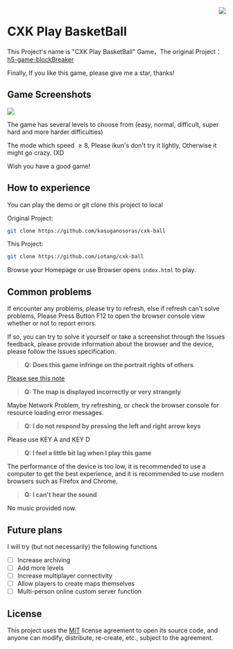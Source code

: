 <img src="https://i.imgur.com/aoB8Er1.png" align=right />

# CXK Play BasketBall

This Project's name is "CXK Play BasketBall" Game，The original Project：[h5-game-blockBreaker](https://github.com/yangyunhe369/h5-game-blockBreaker)

Finally, If you like this game, please give me a star, thanks!

## Game Screenshots

![](https://i.imgur.com/gVfLn4a.png)

The game has several levels to choose from (easy, normal, difficult, super hard and more harder difficulties)

The mode which speed $\geq 8$, Please ikun's don't try it lightly, Otherwise it might go crazy. (XD

Wish you have a good game!

## How to experience

You can play the demo or git clone this project to local

Original Project:

```bash
git clone https://github.com/kasuganosoras/cxk-ball
```

This Project:

```bash
git clone https://github.com/iotang/cxk-ball
```

Browse your Homepage or use Browser opens `index.html` to play.

## Common problems

If encounter any problems, please try to refresh, else if refresh can't solve problems, Please Press Button F12 to open the browser console view whether or not to report errors.

If so, you can try to solve it yourself or take a screenshot through the Issues feedback, please provide information about the browser and the device, please follow the Issues specification.

> __Q: Does this game infringe on the portrait rights of others__

[Please see this note](about.md)

> __Q: The map is displayed incorrectly or very strangely__

Maybe Network Problem, try refreshing, or check the browser console for resource loading error messages.

> __Q: I do not respond by pressing the left and right arrow keys__

Please use KEY A and KEY D

> __Q: I feel a little bit lag when I play this game__

The performance of the device is too low, it is recommended to use a computer to get the best experience, and it is recommended to use modern browsers such as Firefox and Chrome.

> __Q: I can't hear the sound__

No music provided now.

## Future plans

I will try (but not necessarily) the following functions

- [ ] Increase archiving
- [ ] Add more levels
- [ ] Increase multiplayer connectivity
- [ ] Allow players to create maps themselves
- [ ] Multi-person online custom server function

## License

This project uses the [MIT](LICENSE) license agreement to open its source code, and anyone can modify, distribute, re-create, etc., subject to the agreement.
